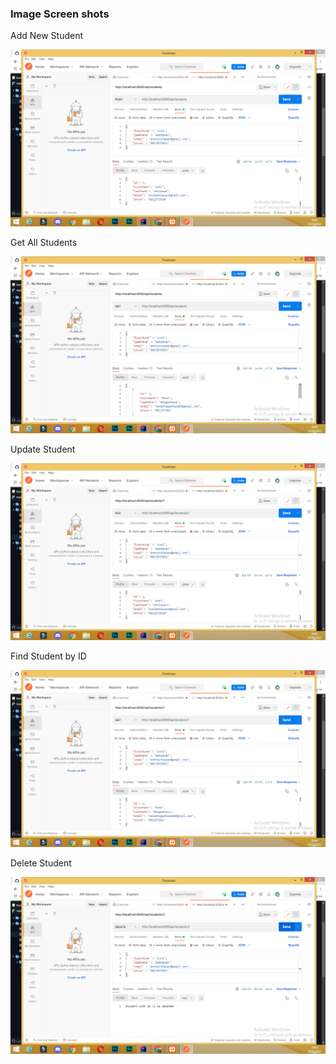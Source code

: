 ### Image Screen shots

Add New Student

![Add New Student](img/add.png "Add New Student")


Get All Students

![Get All Students](img/list.png "Get All Students")


Update Student

![Update Student](img/update.png "Update Student")


Find Student by ID

![Find Student by ID](img/find.png "Find Student by ID")


Delete Student

![Delete Student](img/delete.png "Delete Student")
